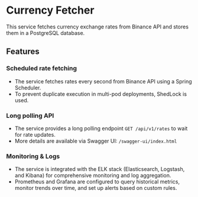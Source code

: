 # Currency Fetcher

This service fetches currency exchange rates from Binance API and stores them in a PostgreSQL database.

## Features

### Scheduled rate fetching

- The service fetches rates every second from Binance API using a Spring Scheduler.
- To prevent duplicate execution in multi-pod deployments, ShedLock is used.

### Long polling API

- The service provides a long polling endpoint `GET /api/v1/rates` to wait for rate updates.
- More details are available via Swagger UI: `/swagger-ui/index.html`

### Monitoring & Logs

- The service is integrated with the ELK stack (Elasticsearch, Logstash, and Kibana) for comprehensive monitoring and log aggregation.
- Prometheus and Grafana are configured to query historical metrics, monitor trends over time, and set up alerts based on custom rules.
